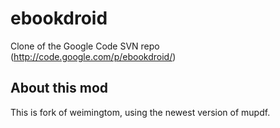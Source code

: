 # ebookdroid
Clone of the Google Code SVN repo (http://code.google.com/p/ebookdroid/)

## About this mod  
This is fork of weimingtom, using the newest version of mupdf.  
